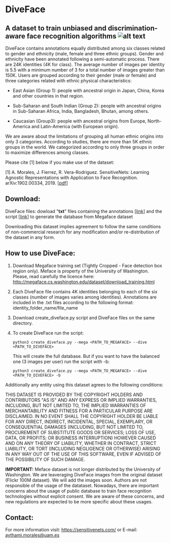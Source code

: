 # DiveFace

## A dataset to train unbiased and discrimination-aware face recognition algorithms ![alt text](http://atvs.ii.uam.es/atvs/pexels-photo-1282270.jpeg)


DiveFace contains annotations equally distributed among six classes related to gender and ethnicity (male, female and three ethnic groups). Gender and ethnicity have been annotated following a semi-automatic process. There are 24K identities (4K for class). The average number of images per identity is 5.5 with a minimum number of 3 for a total number of images greater than 150K. Users are grouped according to their gender (male or female) and three categories related with ethnic physical characteristics:

   - East Asian (Group 1): people with ancestral origin in Japan, China, Korea and other countries in that region.

   - Sub-Saharan and South Indian (Group 2): people with ancestral origins in Sub-Saharan Africa, India, Bangladesh, Bhutan, among others. 

   - Caucasian (Group3): people with ancestral origins from Europe, North-America and Latin-America (with European origin).
   
   
We are aware about the limitations of grouping all human ethnic origins into only 3 categories. According to studies, there are more than 5K ethnic groups in the world. We categorized according to only three groups in order to maximize differences among classes.  

Please cite [1] below if you make use of the dataset:

[1] A. Morales, J. Fierrez, R. Vera-Rodriguez. SensitiveNets: Learning Agnostic Representations with Application to Face Recognition. arXiv:1902.00334, 2019. [[pdf](https://arxiv.org/ftp/arxiv/papers/1902/1902.00334.pdf)]

## Download:

DiveFace files:  dowload "**txt**" files containing the annotations [[link](https://github.com/BiDAlab/DiveFace/tree/master/files)] and the script [[link](https://github.com/BiDAlab/DiveFace/blob/master/create_diveface.py)] to generate the database from Megaface dataset 

Downloading this dataset implies agreement to follow the same
conditions of non-commercial research for any modification and/or
re-distribution of the dataset in any form.

## How to use DiveFace:

1) Download Megaface training set (Tightly Cropped - Face detection box region only). Meface is property of the University of Washington. Please, read carefully the licence here: http://megaface.cs.washington.edu/dataset/download_training.html

2) Each DiveFace file contains 4K identities belonging to each of the six classes (number of images varies among identities). Annotations are included in the .txt files according to the following format: identity_folder_name/file_name 

3) Download create_diveface.py script and DiveFace files on the same directory.

4) To create DiveFace run the script:

   ``
      python3 create_diveface.py --mega <PATH_TO_MEGAFACE> --dive <PATH_TO_DIVEFACE> 
   ``
   
   This will create the full database. But if you want to have the balanced one (3 images per user) run the script with -b:
   
   ``
      python3 create_diveface.py --mega <PATH_TO_MEGAFACE> --dive <PATH_TO_DIVEFACE> -b
   ``

Additionally any entity using this dataset agrees to the following conditions:

THIS DATASET IS PROVIDED BY THE COPYRIGHT HOLDERS AND CONTRIBUTORS "AS
IS" AND ANY EXPRESS OR IMPLIED WARRANTIES, INCLUDING, BUT NOT LIMITED
TO, THE IMPLIED WARRANTIES OF MERCHANTABILITY AND FITNESS FOR A
PARTICULAR PURPOSE ARE DISCLAIMED. IN NO EVENT SHALL THE COPYRIGHT
HOLDER BE LIABLE FOR ANY DIRECT, INDIRECT, INCIDENTAL, SPECIAL,
EXEMPLARY, OR CONSEQUENTIAL DAMAGES (INCLUDING, BUT NOT LIMITED TO,
PROCUREMENT OF SUBSTITUTE GOODS OR SERVICES; LOSS OF USE, DATA, OR
PROFITS; OR BUSINESS INTERRUPTION) HOWEVER CAUSED AND ON ANY THEORY OF
LIABILITY, WHETHER IN CONTRACT, STRICT LIABILITY, OR TORT (INCLUDING
NEGLIGENCE OR OTHERWISE) ARISING IN ANY WAY OUT OF THE USE OF THIS
SOFTWARE, EVEN IF ADVISED OF THE POSSIBILITY OF SUCH DAMAGE.

**IMPORTANT:** Meface dataset is not longer distributed by the University of Washington. We are leaveraging DiveFace images from the original dataset (Flickr 100M dataset). We will add the images soon. Authors are not responsible of the usage of the datataset. Nowadays, there are important concerns about the usage of public database to train face recognition technologies without explicit consent. We are aware of these concerns, and new regulations are expected to be more specific about these usages. 

## Contact:

For more information visit: https://sensitivenets.com/
or E-mail: aythami.morales@uam.es

